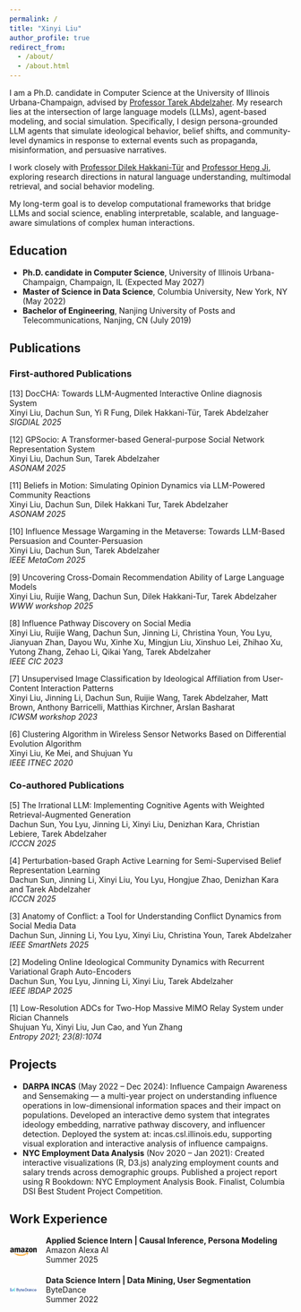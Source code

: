 ```yaml
---
permalink: /
title: "Xinyi Liu"
author_profile: true
redirect_from: 
  - /about/
  - /about.html
---
```


I am a Ph.D. candidate in Computer Science at the University of Illinois Urbana-Champaign, advised by [Professor Tarek Abdelzaher](https://abdelzaher.cs.illinois.edu/). My research lies at the intersection of large language models (LLMs), agent-based modeling, and social simulation. Specifically, I design persona-grounded LLM agents that simulate ideological behavior, belief shifts, and community-level dynamics in response to external events such as propaganda, misinformation, and persuasive narratives.

I work closely with [Professor Dilek Hakkani-Tür](https://siebelschool.illinois.edu/about/people/faculty/dilek) and [Professor Heng Ji](https://blender.cs.illinois.edu/hengji.html), exploring research directions in natural language understanding, multimodal retrieval, and social behavior modeling.

My long-term goal is to develop computational frameworks that bridge LLMs and social science, enabling interpretable, scalable, and language-aware simulations of complex human interactions.

## Education
- **Ph.D. candidate in Computer Science**, University of Illinois Urbana-Champaign, Champaign, IL (Expected May 2027)
- **Master of Science in Data Science**, Columbia University, New York, NY (May 2022)
- **Bachelor of Engineering**, Nanjing University of Posts and Telecommunications, Nanjing, CN (July 2019)

## Publications

### First-authored Publications
[13] DocCHA: Towards LLM-Augmented Interactive Online diagnosis System  
Xinyi Liu, Dachun Sun, Yi R Fung, Dilek Hakkani-Tür, Tarek Abdelzaher  
*SIGDIAL 2025*

[12] GPSocio: A Transformer-based General-purpose Social Network Representation System  
Xinyi Liu, Dachun Sun, Tarek Abdelzaher  
*ASONAM 2025*

[11] Beliefs in Motion: Simulating Opinion Dynamics via LLM-Powered Community Reactions  
Xinyi Liu, Dachun Sun, Dilek Hakkani Tur, Tarek Abdelzaher  
*ASONAM 2025*

[10] Influence Message Wargaming in the Metaverse: Towards LLM-Based Persuasion and Counter-Persuasion  
Xinyi Liu, Dachun Sun, Tarek Abdelzaher  
*IEEE MetaCom 2025*

[9] Uncovering Cross-Domain Recommendation Ability of Large Language Models  
Xinyi Liu, Ruijie Wang, Dachun Sun, Dilek Hakkani-Tur, Tarek Abdelzaher  
*WWW workshop 2025*

[8] Influence Pathway Discovery on Social Media  
Xinyi Liu, Ruijie Wang, Dachun Sun, Jinning Li, Christina Youn, You Lyu, Jianyuan Zhan, Dayou Wu, Xinhe Xu, Mingjun Liu, Xinshuo Lei, Zhihao Xu, Yutong Zhang, Zehao Li, Qikai Yang, Tarek Abdelzaher  
*IEEE CIC 2023*

[7] Unsupervised Image Classification by Ideological Affiliation from User-Content Interaction Patterns  
Xinyi Liu, Jinning Li, Dachun Sun, Ruijie Wang, Tarek Abdelzaher, Matt Brown, Anthony Barricelli, Matthias Kirchner, Arslan Basharat  
*ICWSM workshop 2023*

[6] Clustering Algorithm in Wireless Sensor Networks Based on Differential Evolution Algorithm  
Xinyi Liu, Ke Mei, and Shujuan Yu  
*IEEE ITNEC 2020*

### Co-authored Publications
[5] The Irrational LLM: Implementing Cognitive Agents with Weighted Retrieval-Augmented Generation  
Dachun Sun, You Lyu, Jinning Li, Xinyi Liu, Denizhan Kara, Christian Lebiere, Tarek Abdelzaher  
*ICCCN 2025*

[4] Perturbation-based Graph Active Learning for Semi-Supervised Belief Representation Learning  
Dachun Sun, Jinning Li, Xinyi Liu, You Lyu, Hongjue Zhao, Denizhan Kara and Tarek Abdelzaher  
*ICCCN 2025*

[3] Anatomy of Conflict: a Tool for Understanding Conflict Dynamics from Social Media Data  
Dachun Sun, Jinning Li, You Lyu, Xinyi Liu, Christina Youn, Tarek Abdelzaher  
*IEEE SmartNets 2025*

[2] Modeling Online Ideological Community Dynamics with Recurrent Variational Graph Auto-Encoders  
Dachun Sun, You Lyu, Jinning Li, Xinyi Liu, Tarek Abdelzaher  
*IEEE IBDAP 2025*

[1] Low-Resolution ADCs for Two-Hop Massive MIMO Relay System under Rician Channels  
Shujuan Yu, Xinyi Liu, Jun Cao, and Yun Zhang  
*Entropy 2021; 23(8):1074*

## Projects
- **DARPA INCAS** (May 2022 – Dec 2024): Influence Campaign Awareness and Sensemaking — a multi-year project on understanding influence operations in low-dimensional information spaces and their impact on populations. Developed an interactive demo system that integrates ideology embedding, narrative pathway discovery, and influencer detection. Deployed the system at: incas.csl.illinois.edu, supporting visual exploration and interactive analysis of influence campaigns.
- **NYC Employment Data Analysis** (Nov 2020 – Jan 2021): Created interactive visualizations (R, D3.js) analyzing employment counts and salary trends across demographic groups. Published a project report using R Bookdown: NYC Employment Analysis Book. Finalist, Columbia DSI Best Student Project Competition.

## Work Experience
<div class="work-item">
  <img src="../images/amazon.png" alt="Amazon" class="company-logo">
  <div class="work-content">
    <strong>Applied Science Intern | Causal Inference, Persona Modeling</strong><br/>
    Amazon Alexa AI<br/>
    Summer 2025
  </div>
</div>

<div class="work-item">
  <img src="../images/bytedance.png" alt="ByteDance" class="company-logo">
  <div class="work-content">
    <strong>Data Science Intern | Data Mining, User Segmentation</strong><br/>
    ByteDance<br/>
    Summer 2022
  </div>
</div>

<style>
.work-item {
  display: flex;
  align-items: center;
  margin-bottom: 20px;
}
.company-logo {
  width: 50px;
  height: 50px;
  margin-right: 15px;
  object-fit: contain;
}
.work-content {
  flex: 1;
}
</style>
